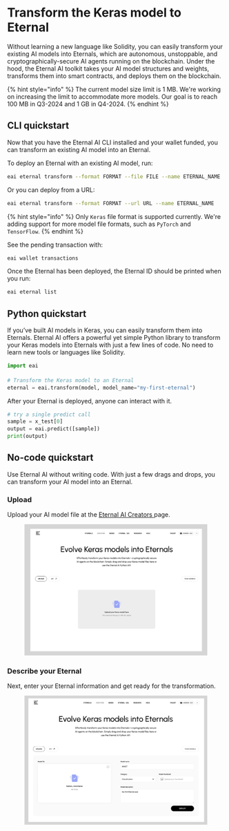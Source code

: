 # Transform the Keras model to Eternal

Without learning a new language like Solidity, you can easily transform your existing AI models into Eternals, which are autonomous, unstoppable, and cryptographically-secure AI agents running on the blockchain. Under the hood, the Eternal AI toolkit takes your AI model structures and weights, transforms them into smart contracts, and deploys them on the blockchain.

{% hint style="info" %}
The current model size limit is 1 MB. We're working on increasing the limit to accommodate more models. Our goal is to reach 100 MB in Q3-2024 and 1 GB in Q4-2024.
{% endhint %}

## CLI quickstart

Now that you have the Eternal AI CLI installed and your wallet funded, you can transform an existing AI model into an Eternal.

To deploy an Eternal with an existing AI model, run:

```bash
eai eternal transform --format FORMAT --file FILE --name ETERNAL_NAME
```

Or you can deploy from a URL:

```bash
eai eternal transform --format FORMAT --url URL --name ETERNAL_NAME
```

{% hint style="info" %}
Only `Keras` file format is supported currently. We're adding support for more model file formats, such as `PyTorch` and `TensorFlow`.
{% endhint %}

See the pending transaction with:

```bash
eai wallet transactions
```

Once the Eternal has been deployed, the Eternal ID should be printed when you run:

```bash
eai eternal list
```

## Python quickstart

If you’ve built AI models in Keras, you can easily transform them into Eternals. Eternal AI offers a powerful yet simple Python library to transform your Keras models into Eternals with just a few lines of code. No need to learn new tools or languages like Solidity.

```python
import eai

# Transform the Keras model to an Eternal
eternal = eai.transform(model, model_name="my-first-eternal")
```

After your Eternal is deployed, anyone can interact with it.

```python
# try a single predict call
sample = x_test[0]
output = eai.predict([sample])
print(output)
```

## No-code quickstart

Use Eternal AI without writing code. With just a few drags and drops, you can transform your AI model into an Eternal.

### Upload

Upload your AI model file at the [Eternal AI Creators ](https://eternalai.org/model/create)page.

<figure><img src="../../.gitbook/assets/image (19).png" alt=""><figcaption></figcaption></figure>

### Describe your Eternal

Next, enter your Eternal information and get ready for the transformation.&#x20;

<figure><img src="../../.gitbook/assets/image (20).png" alt=""><figcaption></figcaption></figure>
